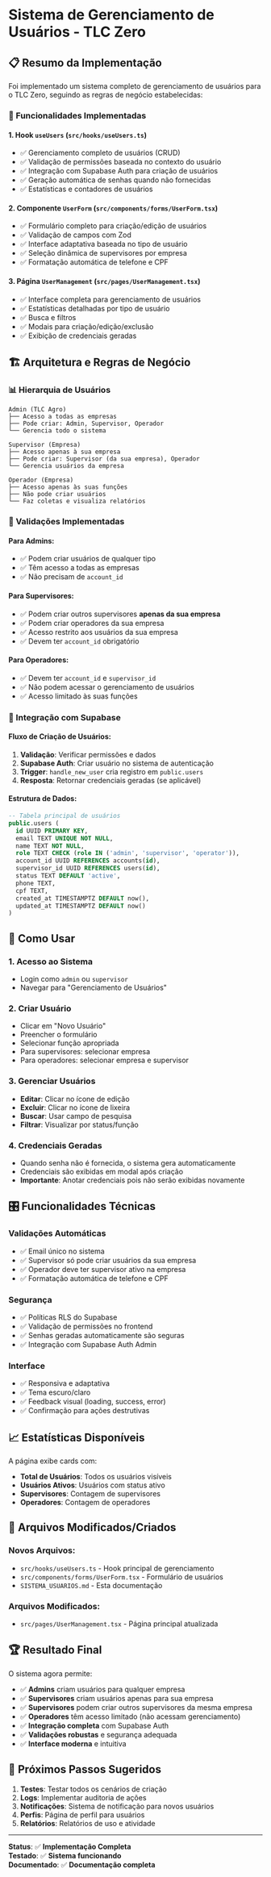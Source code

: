 # Sistema de Gerenciamento de Usuários - TLC Zero

## 📋 Resumo da Implementação

Foi implementado um sistema completo de gerenciamento de usuários para o TLC Zero, seguindo as regras de negócio estabelecidas:

### 🎯 Funcionalidades Implementadas

#### 1. **Hook `useUsers`** (`src/hooks/useUsers.ts`)
- ✅ Gerenciamento completo de usuários (CRUD)
- ✅ Validação de permissões baseada no contexto do usuário
- ✅ Integração com Supabase Auth para criação de usuários
- ✅ Geração automática de senhas quando não fornecidas
- ✅ Estatísticas e contadores de usuários

#### 2. **Componente `UserForm`** (`src/components/forms/UserForm.tsx`)
- ✅ Formulário completo para criação/edição de usuários
- ✅ Validação de campos com Zod
- ✅ Interface adaptativa baseada no tipo de usuário
- ✅ Seleção dinâmica de supervisores por empresa
- ✅ Formatação automática de telefone e CPF

#### 3. **Página `UserManagement`** (`src/pages/UserManagement.tsx`)
- ✅ Interface completa para gerenciamento de usuários
- ✅ Estatísticas detalhadas por tipo de usuário
- ✅ Busca e filtros
- ✅ Modais para criação/edição/exclusão
- ✅ Exibição de credenciais geradas

## 🏗️ Arquitetura e Regras de Negócio

### 📊 Hierarquia de Usuários
```
Admin (TLC Agro)
├── Acesso a todas as empresas
├── Pode criar: Admin, Supervisor, Operador
└── Gerencia todo o sistema

Supervisor (Empresa)
├── Acesso apenas à sua empresa
├── Pode criar: Supervisor (da sua empresa), Operador
└── Gerencia usuários da empresa

Operador (Empresa)
├── Acesso apenas às suas funções
├── Não pode criar usuários
└── Faz coletas e visualiza relatórios
```

### 🔐 Validações Implementadas

#### **Para Admins:**
- ✅ Podem criar usuários de qualquer tipo
- ✅ Têm acesso a todas as empresas
- ✅ Não precisam de `account_id`

#### **Para Supervisores:**
- ✅ Podem criar outros supervisores **apenas da sua empresa**
- ✅ Podem criar operadores da sua empresa
- ✅ Acesso restrito aos usuários da sua empresa
- ✅ Devem ter `account_id` obrigatório

#### **Para Operadores:**
- ✅ Devem ter `account_id` e `supervisor_id`
- ✅ Não podem acessar o gerenciamento de usuários
- ✅ Acesso limitado às suas funções

### 🔗 Integração com Supabase

#### **Fluxo de Criação de Usuários:**
1. **Validação**: Verificar permissões e dados
2. **Supabase Auth**: Criar usuário no sistema de autenticação
3. **Trigger**: `handle_new_user` cria registro em `public.users`
4. **Resposta**: Retornar credenciais geradas (se aplicável)

#### **Estrutura de Dados:**
```sql
-- Tabela principal de usuários
public.users (
  id UUID PRIMARY KEY,
  email TEXT UNIQUE NOT NULL,
  name TEXT NOT NULL,
  role TEXT CHECK (role IN ('admin', 'supervisor', 'operator')),
  account_id UUID REFERENCES accounts(id),
  supervisor_id UUID REFERENCES users(id),
  status TEXT DEFAULT 'active',
  phone TEXT,
  cpf TEXT,
  created_at TIMESTAMPTZ DEFAULT now(),
  updated_at TIMESTAMPTZ DEFAULT now()
)
```

## 🚀 Como Usar

### 1. **Acesso ao Sistema**
- Login como `admin` ou `supervisor`
- Navegar para "Gerenciamento de Usuários"

### 2. **Criar Usuário**
- Clicar em "Novo Usuário"
- Preencher o formulário
- Selecionar função apropriada
- Para supervisores: selecionar empresa
- Para operadores: selecionar empresa e supervisor

### 3. **Gerenciar Usuários**
- **Editar**: Clicar no ícone de edição
- **Excluir**: Clicar no ícone de lixeira
- **Buscar**: Usar campo de pesquisa
- **Filtrar**: Visualizar por status/função

### 4. **Credenciais Geradas**
- Quando senha não é fornecida, o sistema gera automaticamente
- Credenciais são exibidas em modal após criação
- **Importante**: Anotar credenciais pois não serão exibidas novamente

## 🎛️ Funcionalidades Técnicas

### **Validações Automáticas**
- ✅ Email único no sistema
- ✅ Supervisor só pode criar usuários da sua empresa
- ✅ Operador deve ter supervisor ativo na empresa
- ✅ Formatação automática de telefone e CPF

### **Segurança**
- ✅ Políticas RLS do Supabase
- ✅ Validação de permissões no frontend
- ✅ Senhas geradas automaticamente são seguras
- ✅ Integração com Supabase Auth Admin

### **Interface**
- ✅ Responsiva e adaptativa
- ✅ Tema escuro/claro
- ✅ Feedback visual (loading, success, error)
- ✅ Confirmação para ações destrutivas

## 📈 Estatísticas Disponíveis

A página exibe cards com:
- **Total de Usuários**: Todos os usuários visíveis
- **Usuários Ativos**: Usuários com status ativo
- **Supervisores**: Contagem de supervisores
- **Operadores**: Contagem de operadores

## 🔧 Arquivos Modificados/Criados

### **Novos Arquivos:**
- `src/hooks/useUsers.ts` - Hook principal de gerenciamento
- `src/components/forms/UserForm.tsx` - Formulário de usuários
- `SISTEMA_USUARIOS.md` - Esta documentação

### **Arquivos Modificados:**
- `src/pages/UserManagement.tsx` - Página principal atualizada

## 🏆 Resultado Final

O sistema agora permite:
- ✅ **Admins** criam usuários para qualquer empresa
- ✅ **Supervisores** criam usuários apenas para sua empresa
- ✅ **Supervisores** podem criar outros supervisores da mesma empresa
- ✅ **Operadores** têm acesso limitado (não acessam gerenciamento)
- ✅ **Integração completa** com Supabase Auth
- ✅ **Validações robustas** e segurança adequada
- ✅ **Interface moderna** e intuitiva

## 🔄 Próximos Passos Sugeridos

1. **Testes**: Testar todos os cenários de criação
2. **Logs**: Implementar auditoria de ações
3. **Notificações**: Sistema de notificação para novos usuários
4. **Perfis**: Página de perfil para usuários
5. **Relatórios**: Relatórios de uso e atividade

---

**Status**: ✅ **Implementação Completa**  
**Testado**: ✅ **Sistema funcionando**  
**Documentado**: ✅ **Documentação completa** 